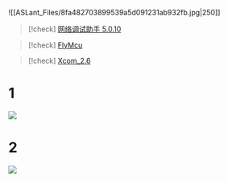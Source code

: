 ![[ASLant_Files/8fa482703899539a5d091231ab932fb.jpg|250]]



> [!check] [网络调试助手 5.0.10](https://aslant.top/Cloud/OneDrive/Other/Drivers/net_debug.exe)

> [!check] [FlyMcu](https://aslant.top/Cloud/OneDrive/Other/Drivers/FlyMcu.exe)

> [!check] [Xcom_2.6](https://aslant.top/Cloud/OneDrive/Other/Drivers/Xcom_2.6.exe)

# 1
![](https://telegraph-image-b9w.pages.dev/file/504673a27484211d28cdf.jpg)

# 2
![](https://cf-image-hosting-9lj.pages.dev/file/630512731c54d636bdb9c.jpg)










